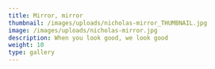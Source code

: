 ```yaml
---
title: Mirror, mirror
thumbnail: /images/uploads/nicholas-mirror_THUMBNAIL.jpg
image: /images/uploads/nicholas-mirror.jpg
description: When you look good, we look good
weight: 10
type: gallery
---
```



